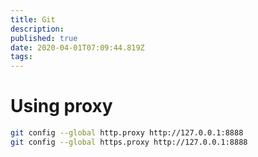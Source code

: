 ```yaml
---
title: Git
description: 
published: true
date: 2020-04-01T07:09:44.819Z
tags: 
---
```


# Using proxy

```bash
git config --global http.proxy http://127.0.0.1:8888
git config --global https.proxy http://127.0.0.1:8888
```